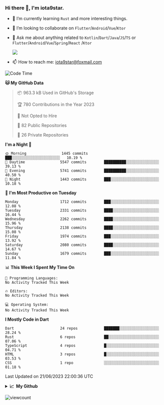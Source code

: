 ### Hi there 👋, I'm iota9star.

- 🌱 I’m currently learning `Rust` and more interesting things.
- 👯 I’m looking to collaborate on `Flutter`/`Android`/`Vue`/`Ktor`
- 💬 Ask me about anything related to `Kotlin`/`Dart`/`Java`/`JS`/`TS` or `Flutter`/`Android`/`Vue`/`Spring`/`React`
  /`Ktor`
  
  ![](https://github-readme-stats.vercel.app/api/top-langs?username=iota9star&show_icons=true&locale=en&layout=compact)
  
- 📫 How to reach me: [iota9star@foxmail.com](iota9star@foxmail.com)


<!--START_SECTION:waka-->
![Code Time](http://img.shields.io/badge/Code%20Time-3%2C090%20hrs%2054%20mins-blue)

**🐱 My GitHub Data** 

> 📦 963.3 kB Used in GitHub's Storage 
 > 
> 🏆 780 Contributions in the Year 2023
 > 
> 🚫 Not Opted to Hire
 > 
> 📜 82 Public Repositories 
 > 
> 🔑 26 Private Repositories 
 > 
**I'm a Night 🦉** 

```text
🌞 Morning                1445 commits        ███░░░░░░░░░░░░░░░░░░░░░░   10.19 % 
🌆 Daytime                5547 commits        ██████████░░░░░░░░░░░░░░░   39.13 % 
🌃 Evening                5741 commits        ██████████░░░░░░░░░░░░░░░   40.50 % 
🌙 Night                  1443 commits        ███░░░░░░░░░░░░░░░░░░░░░░   10.18 % 
```
📅 **I'm Most Productive on Tuesday** 

```text
Monday                   1712 commits        ███░░░░░░░░░░░░░░░░░░░░░░   12.08 % 
Tuesday                  2331 commits        ████░░░░░░░░░░░░░░░░░░░░░   16.44 % 
Wednesday                2262 commits        ████░░░░░░░░░░░░░░░░░░░░░   15.96 % 
Thursday                 2138 commits        ████░░░░░░░░░░░░░░░░░░░░░   15.08 % 
Friday                   1974 commits        ███░░░░░░░░░░░░░░░░░░░░░░   13.92 % 
Saturday                 2080 commits        ████░░░░░░░░░░░░░░░░░░░░░   14.67 % 
Sunday                   1679 commits        ███░░░░░░░░░░░░░░░░░░░░░░   11.84 % 
```


📊 **This Week I Spent My Time On** 

```text
💬 Programming Languages: 
No Activity Tracked This Week

🔥 Editors: 
No Activity Tracked This Week

💻 Operating System: 
No Activity Tracked This Week
```

**I Mostly Code in Dart** 

```text
Dart                     24 repos            ███████░░░░░░░░░░░░░░░░░░   28.24 % 
Rust                     6 repos             ██░░░░░░░░░░░░░░░░░░░░░░░   07.06 % 
TypeScript               4 repos             █░░░░░░░░░░░░░░░░░░░░░░░░   04.71 % 
HTML                     3 repos             █░░░░░░░░░░░░░░░░░░░░░░░░   03.53 % 
CSS                      1 repo              ░░░░░░░░░░░░░░░░░░░░░░░░░   01.18 % 
```




 Last Updated on 21/06/2023 22:00:36 UTC
<!--END_SECTION:waka-->

<details>
  <summary><b>📈&nbsp;&nbsp;My Github</b></summary>
  <br>
  <img src='https://github-profile-trophy.vercel.app/?username=iota9star'>
  <img src='https://bad-apple-github-readme.vercel.app/api?show_bg=1&username=iota9star&hide_title=true'>
  <img src='http://cr-skills-chart-widget.azurewebsites.net/api/api?username=iota9star'>
  <img src='https://github-readme-stats.vercel.app/api/wakatime?username=iota9star&layout=compact'>
</details>


![viewcount](https://count.getloli.com/get/@iota9star?theme=rule34)
